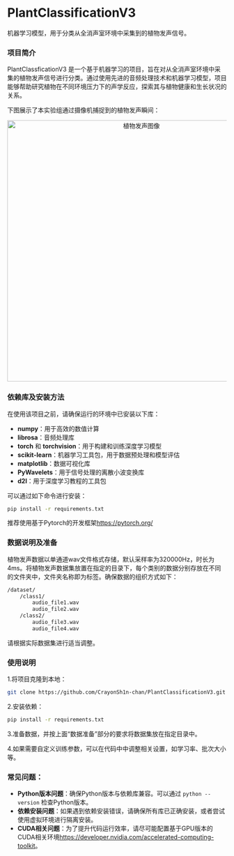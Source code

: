 # **PlantClassificationV3**
机器学习模型，用于分类从全消声室环境中采集到的植物发声信号。

### 项目简介  
PlantClassficationV3 是一个基于机器学习的项目，旨在对从全消声室环境中采集的植物发声信号进行分类。通过使用先进的音频处理技术和机器学习模型，项目能够帮助研究植物在不同环境压力下的声学反应，探索其与植物健康和生长状况的关系。

下图展示了本实验组通过摄像机捕捉到的植物发声瞬间：
<div align="center">
  <img src="https://github.com/user-attachments/assets/84199ad1-0e00-44d6-b68d-7b1b9e0aebf9" alt="植物发声图像" width="600"/>
</div>

### 依赖库及安装方法  
在使用该项目之前，请确保运行的环境中已安装以下库：  
- **numpy**：用于高效的数值计算
- **librosa**：音频处理库
- **torch** 和 **torchvision**：用于构建和训练深度学习模型
- **scikit-learn**：机器学习工具包，用于数据预处理和模型评估
- **matplotlib**：数据可视化库
- **PyWavelets**：用于信号处理的离散小波变换库
- **d2l**：用于深度学习教程的工具包

可以通过如下命令进行安装：  
```bash
pip install -r requirements.txt
```
推荐使用基于Pytorch的开发框架<https://pytorch.org/>
### 数据说明及准备         
植物发声数据以单通道wav文件格式存储，默认采样率为320000Hz，时长为4ms。将植物发声数据集放置在指定的目录下，每个类别的数据分别存放在不同的文件夹中，文件夹名称即为标签。确保数据的组织方式如下：  
```bash
/dataset/
    /class1/
        audio_file1.wav
        audio_file2.wav
    /class2/
        audio_file3.wav
        audio_file4.wav
```
请根据实际数据集进行适当调整。

### 使用说明
1.将项目克隆到本地：
```bash
git clone https://github.com/CrayonSh1n-chan/PlantClassificationV3.git
```
2.安装依赖：
```bash
pip install -r requirements.txt
```
3.准备数据，并按上面“数据准备”部分的要求将数据集放在指定目录中。

4.如果需要自定义训练参数，可以在代码中中调整相关设置，如学习率、批次大小等。

### 常见问题：
- **Python版本问题**：确保Python版本与依赖库兼容。可以通过 `python --version` 检查Python版本。
- **依赖安装问题**：如果遇到依赖安装错误，请确保所有库已正确安装，或者尝试使用虚拟环境进行隔离安装。
- **CUDA相关问题**：为了提升代码运行效率，请尽可能配置基于GPU版本的CUDA相关环境<https://developer.nvidia.com/accelerated-computing-toolkit>。
